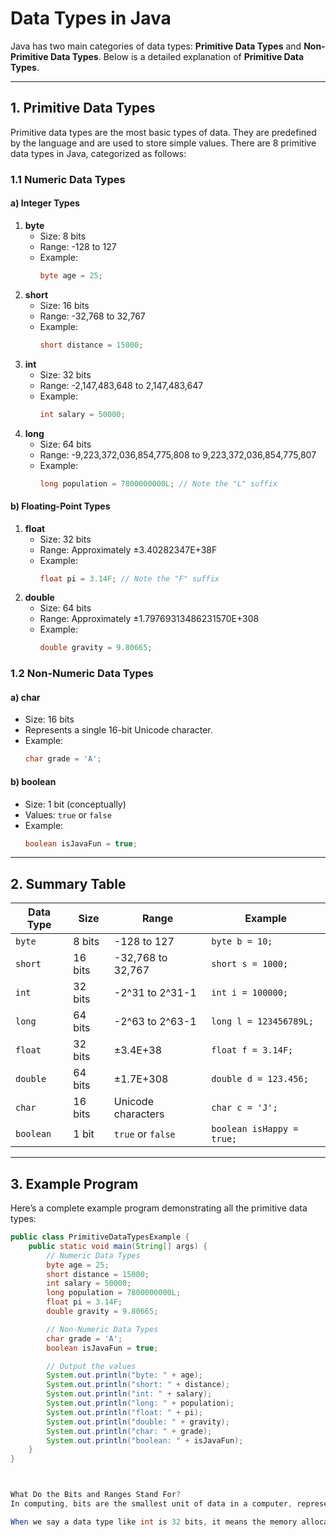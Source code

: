 # Data Types in Java

Java has two main categories of data types: **Primitive Data Types** and **Non-Primitive Data Types**. Below is a detailed explanation of **Primitive Data Types**.

---

## 1. Primitive Data Types

Primitive data types are the most basic types of data. They are predefined by the language and are used to store simple values. There are 8 primitive data types in Java, categorized as follows:

### 1.1 Numeric Data Types

#### a) **Integer Types**
1. **byte**
   - Size: 8 bits
   - Range: -128 to 127
   - Example:
     ```java
     byte age = 25;
     ```
2. **short**
   - Size: 16 bits
   - Range: -32,768 to 32,767
   - Example:
     ```java
     short distance = 15000;
     ```
3. **int**
   - Size: 32 bits
   - Range: -2,147,483,648 to 2,147,483,647
   - Example:
     ```java
     int salary = 50000;
     ```
4. **long**
   - Size: 64 bits
   - Range: -9,223,372,036,854,775,808 to 9,223,372,036,854,775,807
   - Example:
     ```java
     long population = 7800000000L; // Note the "L" suffix
     ```

#### b) **Floating-Point Types**
1. **float**
   - Size: 32 bits
   - Range: Approximately ±3.40282347E+38F
   - Example:
     ```java
     float pi = 3.14F; // Note the "F" suffix
     ```
2. **double**
   - Size: 64 bits
   - Range: Approximately ±1.79769313486231570E+308
   - Example:
     ```java
     double gravity = 9.80665;
     ```

### 1.2 Non-Numeric Data Types

#### a) **char**
   - Size: 16 bits
   - Represents a single 16-bit Unicode character.
   - Example:
     ```java
     char grade = 'A';
     ```

#### b) **boolean**
   - Size: 1 bit (conceptually)
   - Values: `true` or `false`
   - Example:
     ```java
     boolean isJavaFun = true;
     ```

---

## 2. Summary Table

| Data Type | Size     | Range                              | Example                     |
|-----------|----------|------------------------------------|-----------------------------|
| `byte`    | 8 bits   | -128 to 127                       | `byte b = 10;`             |
| `short`   | 16 bits  | -32,768 to 32,767                 | `short s = 1000;`          |
| `int`     | 32 bits  | -2^31 to 2^31-1                   | `int i = 100000;`          |
| `long`    | 64 bits  | -2^63 to 2^63-1                   | `long l = 123456789L;`     |
| `float`   | 32 bits  | ±3.4E+38                          | `float f = 3.14F;`         |
| `double`  | 64 bits  | ±1.7E+308                         | `double d = 123.456;`      |
| `char`    | 16 bits  | Unicode characters                | `char c = 'J';`            |
| `boolean` | 1 bit    | `true` or `false`                 | `boolean isHappy = true;`  |

---

## 3. Example Program

Here’s a complete example program demonstrating all the primitive data types:
```java
public class PrimitiveDataTypesExample {
    public static void main(String[] args) {
        // Numeric Data Types
        byte age = 25;
        short distance = 15000;
        int salary = 50000;
        long population = 7800000000L;
        float pi = 3.14F;
        double gravity = 9.80665;

        // Non-Numeric Data Types
        char grade = 'A';
        boolean isJavaFun = true;

        // Output the values
        System.out.println("byte: " + age);
        System.out.println("short: " + distance);
        System.out.println("int: " + salary);
        System.out.println("long: " + population);
        System.out.println("float: " + pi);
        System.out.println("double: " + gravity);
        System.out.println("char: " + grade);
        System.out.println("boolean: " + isJavaFun);
    }
}



What Do the Bits and Ranges Stand For?
In computing, bits are the smallest unit of data in a computer, representing a binary digit: 0 or 1. A byte is 8 bits, and larger data types consist of multiple bytes.

When we say a data type like int is 32 bits, it means the memory allocated to store a value of this type is 32 bits (4 bytes) long. This directly determines the range of numbers that the data type can represent.